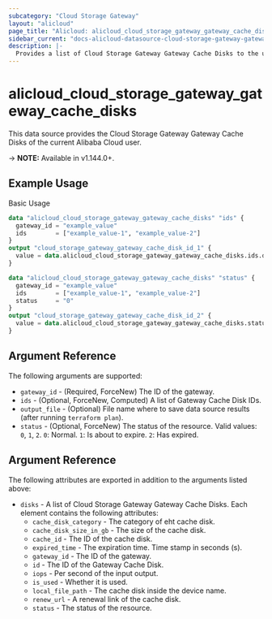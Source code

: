```yaml
---
subcategory: "Cloud Storage Gateway"
layout: "alicloud"
page_title: "Alicloud: alicloud_cloud_storage_gateway_gateway_cache_disks"
sidebar_current: "docs-alicloud-datasource-cloud-storage-gateway-gateway-cache-disks"
description: |-
  Provides a list of Cloud Storage Gateway Gateway Cache Disks to the user.
---
```


# alicloud\_cloud\_storage\_gateway\_gateway\_cache\_disks

This data source provides the Cloud Storage Gateway Gateway Cache Disks of the current Alibaba Cloud user.

-> **NOTE:** Available in v1.144.0+.

## Example Usage

Basic Usage

```terraform
data "alicloud_cloud_storage_gateway_gateway_cache_disks" "ids" {
  gateway_id = "example_value"
  ids        = ["example_value-1", "example_value-2"]
}
output "cloud_storage_gateway_gateway_cache_disk_id_1" {
  value = data.alicloud_cloud_storage_gateway_gateway_cache_disks.ids.disks.0.id
}

data "alicloud_cloud_storage_gateway_gateway_cache_disks" "status" {
  gateway_id = "example_value"
  ids        = ["example_value-1", "example_value-2"]
  status     = "0"
}
output "cloud_storage_gateway_gateway_cache_disk_id_2" {
  value = data.alicloud_cloud_storage_gateway_gateway_cache_disks.status.disks.0.id
}

```

## Argument Reference

The following arguments are supported:

* `gateway_id` - (Required, ForceNew) The ID of the gateway.
* `ids` - (Optional, ForceNew, Computed)  A list of Gateway Cache Disk IDs.
* `output_file` - (Optional) File name where to save data source results (after running `terraform plan`).
* `status` - (Optional, ForceNew) The status of the resource. Valid values: `0`, `1`, `2`. `0`: Normal. `1`: Is about to expire. `2`: Has expired.

## Argument Reference

The following attributes are exported in addition to the arguments listed above:

* `disks` - A list of Cloud Storage Gateway Gateway Cache Disks. Each element contains the following attributes:
	* `cache_disk_category` - The category of eht cache disk.
	* `cache_disk_size_in_gb` - The size of the cache disk.
	* `cache_id` - The ID of the cache disk.
	* `expired_time` - The expiration time. Time stamp in seconds (s).
	* `gateway_id` - The ID of the gateway.
	* `id` - The ID of the Gateway Cache Disk.
	* `iops` - Per second of the input output.
	* `is_used` - Whether it is used.
	* `local_file_path` - The cache disk inside the device name.
	* `renew_url` - A renewal link of the cache disk.
	* `status` - The status of the resource.